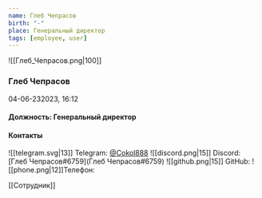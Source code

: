 ```yaml
---
name: Глеб Чепрасов
birth: "-"
place: Генеральный директор
tags: [employee, user]
---
```


![[Глеб_Чепрасов.png|100]]

### Глеб Чепрасов
 04-06-232023, 16:12

#### Должность: Генеральный директор

#### Контакты

![[telegram.svg|13]] Telegram:  [@Cokol888](https://t.me/Cokol888)
![[discord.png|15]] Discord: [Глеб Чепрасов#6759](Глеб Чепрасов#6759)
![[github.png|15]] GitHub:
![[phone.png|12]]Телефон:

[[Сотрудник]]